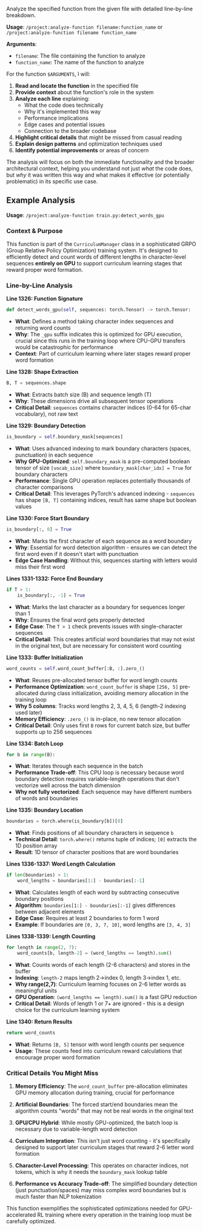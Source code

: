 Analyze the specified function from the given file with detailed line-by-line breakdown.

**Usage**: `/project:analyze-function filename:function_name` or `/project:analyze-function filename function_name`

**Arguments**: 
- `filename`: The file containing the function to analyze
- `function_name`: The name of the function to analyze

For the function `$ARGUMENTS`, I will:

1. **Read and locate the function** in the specified file
2. **Provide context** about the function's role in the system
3. **Analyze each line** explaining:
   - What the code does technically
   - Why it's implemented this way
   - Performance implications
   - Edge cases and potential issues
   - Connection to the broader codebase
4. **Highlight critical details** that might be missed from casual reading
5. **Explain design patterns** and optimization techniques used
6. **Identify potential improvements** or areas of concern

The analysis will focus on both the immediate functionality and the broader architectural context, helping you understand not just *what* the code does, but *why* it was written this way and what makes it effective (or potentially problematic) in its specific use case.

## Example Analysis

**Usage**: `/project:analyze-function train.py:detect_words_gpu`

### **Context & Purpose**
This function is part of the `CurriculumManager` class in a sophisticated GRPO (Group Relative Policy Optimization) training system. It's designed to efficiently detect and count words of different lengths in character-level sequences **entirely on GPU** to support curriculum learning stages that reward proper word formation.

### **Line-by-Line Analysis**

**Line 1326: Function Signature**
```python
def detect_words_gpu(self, sequences: torch.Tensor) -> torch.Tensor:
```
- **What**: Defines a method taking character index sequences and returning word counts
- **Why**: The `_gpu` suffix indicates this is optimized for GPU execution, crucial since this runs in the training loop where CPU-GPU transfers would be catastrophic for performance
- **Context**: Part of curriculum learning where later stages reward proper word formation

**Line 1328: Shape Extraction**
```python
B, T = sequences.shape
```
- **What**: Extracts batch size (B) and sequence length (T) 
- **Why**: These dimensions drive all subsequent tensor operations
- **Critical Detail**: `sequences` contains character indices (0-64 for 65-char vocabulary), not raw text

**Line 1329: Boundary Detection**
```python
is_boundary = self.boundary_mask[sequences]
```
- **What**: Uses advanced indexing to mark boundary characters (spaces, punctuation) in each sequence
- **Why GPU-Optimized**: `self.boundary_mask` is a pre-computed boolean tensor of size `[vocab_size]` where `boundary_mask[char_idx] = True` for boundary characters
- **Performance**: Single GPU operation replaces potentially thousands of character comparisons
- **Critical Detail**: This leverages PyTorch's advanced indexing - `sequences` has shape `[B, T]` containing indices, result has same shape but boolean values

**Line 1330: Force Start Boundary**
```python
is_boundary[:, 0] = True
```
- **What**: Marks the first character of each sequence as a word boundary
- **Why**: Essential for word detection algorithm - ensures we can detect the first word even if it doesn't start with punctuation
- **Edge Case Handling**: Without this, sequences starting with letters would miss their first word

**Lines 1331-1332: Force End Boundary**
```python
if T > 1:
    is_boundary[:, -1] = True
```
- **What**: Marks the last character as a boundary for sequences longer than 1
- **Why**: Ensures the final word gets properly detected
- **Edge Case**: The `T > 1` check prevents issues with single-character sequences
- **Critical Detail**: This creates artificial word boundaries that may not exist in the original text, but are necessary for consistent word counting

**Line 1333: Buffer Initialization**
```python
word_counts = self.word_count_buffer[:B, :].zero_()
```
- **What**: Reuses pre-allocated tensor buffer for word length counts
- **Performance Optimization**: `word_count_buffer` is shape `[256, 5]` pre-allocated during class initialization, avoiding memory allocation in the training loop
- **Why 5 columns**: Tracks word lengths 2, 3, 4, 5, 6 (length-2 indexing used later)
- **Memory Efficiency**: `.zero_()` is in-place, no new tensor allocation
- **Critical Detail**: Only uses first `B` rows for current batch size, but buffer supports up to 256 sequences

**Line 1334: Batch Loop**
```python
for b in range(B):
```
- **What**: Iterates through each sequence in the batch
- **Performance Trade-off**: This CPU loop is necessary because word boundary detection requires variable-length operations that don't vectorize well across the batch dimension
- **Why not fully vectorized**: Each sequence may have different numbers of words and boundaries

**Line 1335: Boundary Location**
```python
boundaries = torch.where(is_boundary[b])[0]
```
- **What**: Finds positions of all boundary characters in sequence `b`
- **Technical Detail**: `torch.where()` returns tuple of indices; `[0]` extracts the 1D position array
- **Result**: 1D tensor of character positions that are word boundaries

**Lines 1336-1337: Word Length Calculation**
```python
if len(boundaries) > 1:
    word_lengths = boundaries[1:] - boundaries[:-1]
```
- **What**: Calculates length of each word by subtracting consecutive boundary positions
- **Algorithm**: `boundaries[1:] - boundaries[:-1]` gives differences between adjacent elements
- **Edge Case**: Requires at least 2 boundaries to form 1 word
- **Example**: If boundaries are `[0, 3, 7, 10]`, word lengths are `[3, 4, 3]`

**Lines 1338-1339: Length Counting**
```python
for length in range(2, 7):
    word_counts[b, length-2] = (word_lengths == length).sum()
```
- **What**: Counts words of each length (2-6 characters) and stores in the buffer
- **Indexing**: `length-2` maps length 2→index 0, length 3→index 1, etc.
- **Why range(2,7)**: Curriculum learning focuses on 2-6 letter words as meaningful units
- **GPU Operation**: `(word_lengths == length).sum()` is a fast GPU reduction
- **Critical Detail**: Words of length 1 or 7+ are ignored - this is a design choice for the curriculum learning system

**Line 1340: Return Results**
```python
return word_counts
```
- **What**: Returns `[B, 5]` tensor with word length counts per sequence
- **Usage**: These counts feed into curriculum reward calculations that encourage proper word formation

### **Critical Details You Might Miss**

1. **Memory Efficiency**: The `word_count_buffer` pre-allocation eliminates GPU memory allocation during training, crucial for performance

2. **Artificial Boundaries**: The forced start/end boundaries mean the algorithm counts "words" that may not be real words in the original text

3. **GPU/CPU Hybrid**: While mostly GPU-optimized, the batch loop is necessary due to variable-length word detection

4. **Curriculum Integration**: This isn't just word counting - it's specifically designed to support later curriculum stages that reward 2-6 letter word formation

5. **Character-Level Processing**: This operates on character indices, not tokens, which is why it needs the `boundary_mask` lookup table

6. **Performance vs Accuracy Trade-off**: The simplified boundary detection (just punctuation/spaces) may miss complex word boundaries but is much faster than NLP tokenization

This function exemplifies the sophisticated optimizations needed for GPU-accelerated RL training where every operation in the training loop must be carefully optimized.